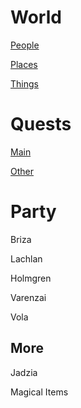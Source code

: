 # World
[People](https://lachlandog.github.io/TheWik/People/1_index)

[Places](https://lachlandog.github.io/TheWik/Places/1_index)

[Things](https://lachlandog.github.io/TheWik/Things/Index)

# Quests
[Main](https://lachlandog.github.io/TheWik/MainQuest)

[Other](https://lachlandog.github.io/TheWik/Quests/Index)

# Party
Briza

Lachlan

Holmgren

Varenzai

Vola

## More
Jadzia

Magical Items
